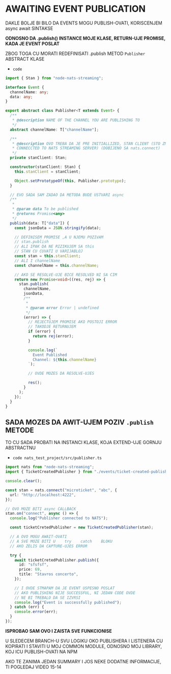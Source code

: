 # AWAITING EVENT PUBLICATION

DAKLE BOLJE BI BILO DA EVENTS MOGU PUBLISH-OVATI, KORISCENJEM async await SINTAKSE

**ODNOSNO DA .publish() INSTANCE MOJE KLASE, RETURN-UJE PROMISE, KADA JE EVENT POSLAT**

ZBOG TOGA CU MORATI REDEFINISATI .publish METOD `Publisher` ABSTRACT KLASE

- `code `

```ts
import { Stan } from "node-nats-streaming";

interface Event {
  channelName: any;
  data: any;
}

export abstract class Publisher<T extends Event> {
  /**
   * @description NAME OF THE CHANNEL YOU ARE PUBLISHING TO
   */
  abstract channelName: T["channelName"];

  /**
   * @description OVO TREBA DA JE PRE INITIALLIZED, STAN CLIENT (STO ZNACI DA BISMO VEC TREBAL IDA BUDEMO
   * CONNECCTED TO NATS STREAMING SERVER) (DOBIJENO SA nats.connect)
   */
  private stanClient: Stan;

  constructor(stanClient: Stan) {
    this.stanClient = stanClient;

    Object.setPrototypeOf(this, Publisher.prototype);
  }

  // EVO SADA SAM ZADAO DA METODA BUDE USTVARI async
  /**
   *
   * @param data To be published
   * @returns Promise<any>
   */
  publish(data: T["data"]) {
    const jsonData = JSON.stringify(data);

    // DEFINISEM PROMISE ,A U NJEMU POZIVAM
    // stan.publish
    // ALI IPAK DA NE RIZIKUJEM SA this
    // STAN CU CUVATI U VARIJABLOJ
    const stan = this.stanClient;
    // ALI I channelName
    const channelName = this.channelName;

    // AKO SE RESOLVE-UJE BICE RESOLVED NI SA CIM
    return new Promise<void>((res, rej) => {
      stan.publish(
        channelName,
        jsonData,
        /**
         *
         * @param error Error | undefined
         */
        (error) => {
          // REJECTUJEM PROMISE AKO POSTOJI ERROR
          // TAKODJE RETURNUJEM
          if (error) {
            return rej(error);
          }

          console.log(`
            Event Published
            Channel: ${this.channelName}
          `);

          // OVDE MOZES DA RESOLVE-UJES

          res();
        }
      );
    });
  }
}
```

## SADA MOZES DA AWIT-UJEM POZIV `.publish` METODE

TO CU SADA PROBATI NA INSTANCI KLASE, KOJA EXTEND-UJE GORNJU ABSTRACTNU

- `code nats_test_project/src/publisher.ts`

```ts
import nats from "node-nats-streaming";
import { TicketCreatedPublisher } from "./events/ticket-created-publisher";

console.clear();

const stan = nats.connect("microticket", "abc", {
  url: "http://localhost:4222",
});

// OVO MOZE BITI async CALLBACK
stan.on("connect", async () => {
  console.log("Publisher connected to NATS");

  const ticketCretedPublisher = new TicketCreatedPublisher(stan);

  // A OVO MOGU AWAIT-OVATI
  // A SVE MOZE BITI U    try    catch    BLOKU
  // AKO ZELIS DA CAPTURE-UJES ERROR

  try {
    await ticketCretedPublisher.publish({
      id: "sfsfsf",
      price: 69,
      title: "Stavros concerto",
    });

    // I OVDE STMAPAM DA JE EVENT USPESNO POSLAT
    // AKO PUBLISHING NIJE SUCCESSFUL, NI JEDAN CODE OVDE
    // NE BI TREBALO DA SE IZVRSI
    console.log("Event is successfully published");
  } catch (err) {
    console.error(err);
  }
});
```

**ISPROBAO SAM OVO I ZAISTA SVE FUNKCIONISE**

U SLEDECEM BRANCH-U SVU LOGIKU OKO PUBLISHERA I LISTENERA CU KOPIRATI I STAVITI U MOJ COMMON MODULE, ODNOSNO MOJ LIBRARY, KOJ ICU PUBLISH-OVATI NA NPM

AKO TE ZANIMA JEDAN SUMMARY I JOS NEKE DODATNE INFORMACIJE, TI POGLEDAJ VIDEO 15-14
